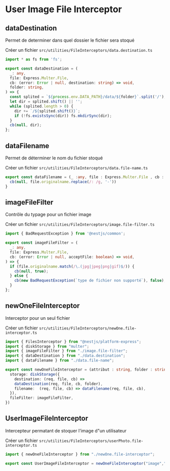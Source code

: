 # User Image File Interceptor

## dataDestination

Permet de determiner dans quel dossier le fichier sera stoqué

Créer un fichier ```src/utilities/FileInterceptors/data.destination.ts```

```ts
import * as fs from 'fs';

export const dataDestination = (
  _: any,
  file: Express.Multer.File,
  cb: (error: Error | null, destination: string) => void,
  folder: string,
) => {
  const splited = `${process.env.DATA_PATH}/data/${folder}`.split('/');
  let dir = splited.shift() || '';
  while (splited.length > 0) {
    dir += `/${splited.shift()}`;
    if (!fs.existsSync(dir)) fs.mkdirSync(dir);
  }
  cb(null, dir);
};
```

## dataFilename

Permet de déterminer le nom du fichier stoqué

Créer un fichier ```src/utilities/FileInterceptors/data.file-name.ts```

```ts
export const dataFilename = (_ :any, file : Express.Multer.File , cb : (error: Error | null, filename: string) => void) => {
  cb(null, file.originalname.replace(/: /g, '-'))
}

```

## imageFileFilter

Contrôle du typage pour un fichier image

Créer un fichier ```src/utilities/FileInterceptors/image.file-filter.ts```

```ts
import { BadRequestException } from '@nestjs/common';

export const imageFileFilter = (
  _: any,
  file: Express.Multer.File,
  cb: (error: Error | null, acceptFile: boolean) => void,
) => {
  if (file.originalname.match(/\.(jpg|jpeg|png|gif)$/)) {
    cb(null, true);
  } else {
    cb(new BadRequestException(`type de fichier non supporté`), false);
  }
};
```

## newOneFileInterceptor

Interceptor pour un seul fichier

Créer un fichier ```src/utilities/FileInterceptors/newOne.file-interceptor.ts```

```ts
import { FilesInterceptor } from "@nestjs/platform-express";
import { diskStorage } from "multer";
import { imageFileFilter } from "./image.file-filter";
import { dataDestination } from "./data.destination";
import { dataFilename } from "./data.file-name";

export const newOneFileInterceptor = (attribut : string, folder : string) => FilesInterceptor(attribut, 1, {
  storage: diskStorage({
    destination: (req, file, cb) =>
    dataDestination(req, file, cb, folder),
    filename:  (req, file, cb) => dataFilename(req, file, cb),
  }),
  fileFilter: imageFileFilter,
})
```

## UserImageFileInterceptor

Intercepteur permatant de stoquer l'image d"un utilisateur

Créer un fichier ```src/utilities/FileInterceptors/userPhoto.file-interceptor.ts```

```ts
import { newOneFileInterceptor } from "./newOne.file-interceptor";

export const UserImageFileInterceptor = newOneFileInterceptor("image","img/users")
```
